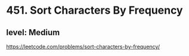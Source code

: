 # 451. Sort Characters By Frequency
## level: Medium

https://leetcode.com/problems/sort-characters-by-frequency/

